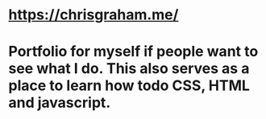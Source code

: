 # https://chrisgraham.me/
# Portfolio for myself if people want to see what I do. This also serves as a place to learn how todo CSS, HTML and javascript.
